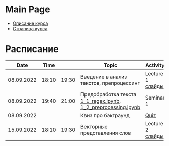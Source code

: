 # Main Page

* [Описание курса](course_description.md)
* [Страница курса](https://karpovilia.github.io/NLP2022/readme/)

# Расписание
| Date       | Time  |       | Topic                                                                                                                                                        | Activity   | Group |
|------------|-------|-------|--------------------------------------------------------------------------------------------------------------------------------------------------------------|------------|-------|
| 08.09.2022 | 18:10 | 19:30 | Введение в анализ текстов, препроцессинг| Lecture 1 [слайды](https://github.com/karpovilia/NLP2022/raw/main/Lecture%2001%20-%20Introduction/01-intro.pdf)  |       |
| 08.09.2022 | 19:40 | 21:00 | Предобработка текста [1_1_regex.ipynb](https://colab.research.google.com/drive/1NOweTWJlNmjgEsIzlAuBE6M7-GH3MZuh?usp=sharing), [1_2_preprocessing.ipynb](https://colab.research.google.com/drive/1wf45OqaHlC2wLYfuA46s7ok698Y5ByuZ?usp=sharing) | Seminar 1 | 1,2 |
| 08.09.2022 |       |       | Квиз про бэкграунд| [Quiz](https://docs.google.com/forms/d/e/1FAIpQLScGvDEJ15Le7B-Ti7LRIx9t7FfSwCaDh-j_n33zXfWuSZ-q1Q/viewform)       |       |
| 15.09.2022 | 18:10 | 19:30 | Векторные представления слов | Lecture 2 [слайды](https://github.com/karpovilia/NLP2022/blob/main/Lecture%2002%20-%20Word%20Embeddings/02-WordEmbeddings.pdf)  |       |

